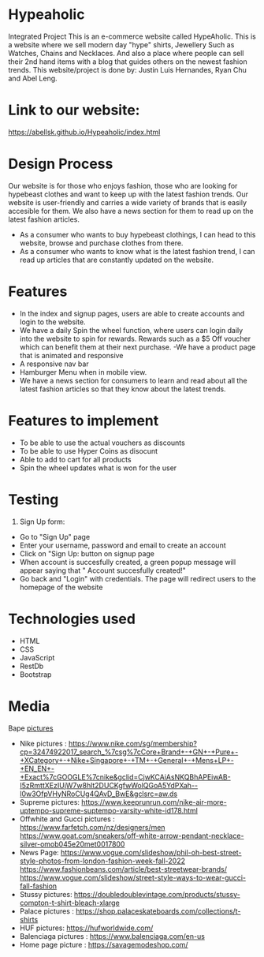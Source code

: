 # Hypeaholic
Integrated Project
This is an e-commerce website called HypeAholic. This is a website where we sell modern day "hype" shirts, Jewellery Such as Watches, Chains and Necklaces. And also a place where people can sell their 2nd hand items with a blog that guides others on the newest fashion trends. This website/project is done by: Justin Luis Hernandes, Ryan Chu and Abel Leng.

# Link to our website:
https://abellsk.github.io/Hypeaholic/index.html

# Design Process
Our website is for those who enjoys fashion, those who are looking for hypebeast clothes and want to keep up with the latest fashion trends. Our website is user-friendly and carries a wide variety of brands that is easily accesible for them. We also have a news section for them to read up on the latest fashion articles.
- As a consumer who wants to buy hypebeast clothings, I can head to this website, browse and purchase clothes from there.
- As a consumer who wants to know what is the latest fashion trend, I can read up articles that are constantly updated on the website.

# Features
- In the index and signup pages, users are able to create accounts and login to the website.
- We have a daily Spin the wheel function, where users can login daily into the website to spin for rewards. Rewards such as a $5 Off voucher which can benefit them at their next purchase.
-We have a product page that is animated and responsive
- A responsive nav bar
- Hamburger Menu when in mobile view.
- We have a news section for consumers to learn and read about all the latest fashion articles so that they know about the latest trends.

# Features to implement
- To be able to use the actual vouchers as discounts
- To be able to use Hyper Coins as disocunt
- Able to add to cart for all products
- Spin the wheel updates what is won for the user

# Testing
1. Sign Up form:
- Go to "Sign Up" page
- Enter your username, password and email to create an account
- Click on "Sign Up: button on signup page
- When account is succesfully created, a green popup message will appear saying that " Account succesfully created!"
- Go back and "Login" with credentials. The page will redirect users to the homepage of the website

# Technologies used
- HTML
- CSS
- JavaScript
- RestDb
- Bootstrap

# Media
Bape [pictures](https://int.bape.com/)


- Nike pictures : 
https://www.nike.com/sg/membership?cp=32474922017_search_%7csg%7cCore+Brand+-+GN+-+Pure+-+XCategory+-+Nike+Singapore+-+TM+-+General+-+Mens+LP+-+EN_EN+-+Exact%7cGOOGLE%7cnike&gclid=CjwKCAiAsNKQBhAPEiwAB-I5zRmttXEzIUjW7w8hlt2DUCKgfwWolQGoA5YdPXah--l0w3OfpVHyNRoCUg4QAvD_BwE&gclsrc=aw.ds
- Supreme pictures:
 https://www.keeprunrun.com/nike-air-more-uptempo-supreme-suptempo-varsity-white-id178.html
- Offwhite and Gucci pictures : 
https://www.farfetch.com/nz/designers/men
https://www.goat.com/sneakers/off-white-arrow-pendant-necklace-silver-omob045e20met0017800
- News Page: 
https://www.vogue.com/slideshow/phil-oh-best-street-style-photos-from-london-fashion-week-fall-2022
https://www.fashionbeans.com/article/best-streetwear-brands/
https://www.vogue.com/slideshow/street-style-ways-to-wear-gucci-fall-fashion
- Stussy pictures: 
https://doubledoublevintage.com/products/stussy-compton-t-shirt-bleach-xlarge
- Palace pictures :
https://shop.palaceskateboards.com/collections/t-shirts
- HUF pictures: 
https://hufworldwide.com/
- Balenciaga pictures :
https://www.balenciaga.com/en-us
- Home page picture : https://savagemodeshop.com/